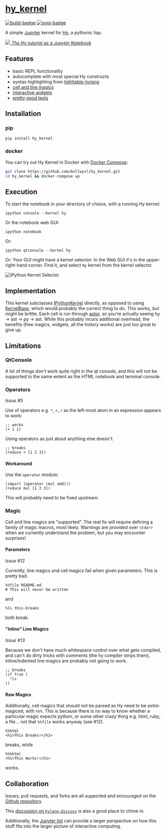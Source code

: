 # [hy_kernel][]

[![build-badge][]][build] [![pypi-badge][]][pypi]

A simple [Jupyter][] kernel for [Hy](http://hylang.org), a pythonic lisp.

[![](screenshot.png) _The Hy tutorial as a Jupyter Notebook_][tutorial]


## Features
- basic REPL functionality
- autocomplete with most special Hy constructs
- syntax highlighting from [lighttable-hylang][]
- [cell and line magics][magic]
- [interactive widgets][widgets]
- [pretty good tests][build]


## Installation


### pip
```shell
pip install hy_kernel
```


### docker
You can try out Hy Kernel in Docker with [Docker Compose][docker-compose]:

```bash
git clone https://github.com/bollwyvl/hy_kernel.git
cd hy_kernel && docker-compose up
```

## Execution
To start the notebook in your directory of choice, with a running Hy kernel:

```console
ipython console --kernel hy
```

Or the notebook web GUI:

```shell
ipython notebook
```

Or:
```shell
ipython qtconsole --kernel hy
```

Or:
Your GUI might have a kernel selector: In the Web GUI it's in the
upper-right-hand corner. Find it, and select `Hy` kernel from the kernel
selector.

![IPython Kernel Selector][kernel-selector]


## Implementation
This kernel subclasses [IPythonKernel][] directly, as opposed to using
[KernelBase][], which would probably the correct thing to do. This works, but
might be brittle. Each cell is run through [astor][], so you're actually
seeing hy → ast → py → ast. While this probably incurs additional overhead,
the benefits (free magics, widgets, all the history works) are just too great to
give up.


## Limitations

### QtConsole
A lot of things don't work quite right in the qt console, and this will not be
supported to the same extent as the HTML notebook and terminal console.

### Operators

_Issue #5_

Use of operators e.g. `*`, `+`, `/` as the left-most atom in an expression appears to
work:
```hylang
;; works
(+ 1 1)
```

Using operators as just about anything else doesn't:
```hylang
;; breaks
(reduce + [1 2 3])
```

#### Workaround
Use the `operator` module:

```hylang
(import (operator (mul add)))
(reduce mul [1 2 3])
```

This will probably need to be fixed upstream.


### Magic
Cell and line magics are "supported". The real fix will require defining a
family of magic macros, most likely. Warnings are provided over `stderr`
when we currently understand the problem, but you may encounter surprises!

#### Parameters

_Issue #12_

Currently, line magics and cell magics fail when given parameters. This is
pretty bad.

```hylang
%%file README.md
# This will never be written
```

and

```hylang
%ls this-breaks
```

both break.

#### "Inline" Line Magics

_Issue #13_

Because we don't have much whitespace control over what gets compiled, and can't
do dirty tricks with comments (the hy compiler strips them), inline/indented
line magics are probably not going to work.

```hylang
;; breaks
(if True (
  !ls
))
```

#### Raw Magics
Additionally, cell magics that should _not_ be parsed as Hy need to be _extra_-
magiced, with `%%%`. This is because there is no way to know whether a
particular magic expects python, or some other crazy thing e.g. html, ruby,
a file... not that `%%file` works anyway (see #12).

```hylang
%%html
<h1>This Breaks!</h1>
```

breaks, while

```hylang
%%%html
<h1>This Works!</h1>
```

works.


## Collaboration
Issues, pull requests, and forks are all supported and encouraged on the [Github
repository][hy_kernel].

This [discussion on `hylang-discuss`][discuss] is also a good place to chime in.

Additionally, the [Jupyter list][] can provide a larger perspective on how this
stuff fits into the larger picture of interactive computing.

[astor]: https://github.com/berkerpeksag/astor
[build-badge]: https://travis-ci.org/bollwyvl/hy_kernel.svg
[build]: https://travis-ci.org/bollwyvl/hy_kernel
[discuss]: https://groups.google.com/forum/#!topic/hylang-discuss/UkoET6pU5sM
[docker-compose]: https://docs.docker.com/compose/
[hy_kernel]: https://github.com/bollwyvl/hy_kernel
[IPythonKernel]: https://github.com/ipython/ipython/blob/master/IPython/kernel/zmq/ipkernel.py
[Jupyter]: http://jupyter.org
[Jupyter list]: https://groups.google.com/forum/#!forum/jupyter
[kernel-selector]: http://ipython.org/ipython-doc/dev/_images/kernel_selector_screenshot.png
[KernelBase]: https://github.com/ipython/ipython/blob/master/IPython/kernel/zmq/kernelbase.py
[lighttable-hylang]: https://github.com/cndreisbach/lighttable-hylang
[magic]: notebooks/Magics.ipynb
[pypi-badge]: https://img.shields.io/pypi/v/hy_kernel.svg
[pypi]: https://pypi.python.org/pypi/hy_kernel/
[tutorial]: http://nbviewer.ipython.org/github/bollwyvl/hy_kernel/blob/master/notebooks/Tutorial.ipynb
[widgets]: notebooks/Widgets.ipynb
